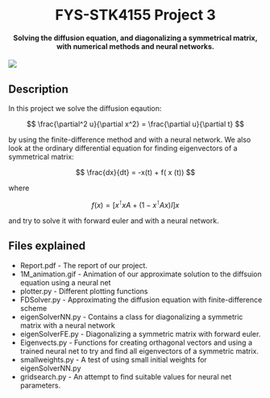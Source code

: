 
<h1 align="center">
  <br>
  FYS-STK4155 Project 3
  <br>
</h1>

<h4 align="center">Solving the diffusion equation, and diagonalizing a symmetrical matrix, with numerical methods and neural networks.</h4>

![](https://github.com/giammy00/FYS-STK4155-Project-3/blob/main/1M_animation.gif)
## Description

In this project we solve the diffusion eqaution:

$$ \frac{\partial^2 u}{\partial x^2} = \frac{\partial u}{\partial t} $$

by using the finite-difference method and with a neural network. We also look at the ordinary differential equation for finding eigenvectors of a symmetrical matrix:

$$     \frac{dx}{dt} = -x(t) + f( x (t))  $$

where 

$$     f ( x) =  \left[ x^\intercal  x A + (1- x^\intercal A x)I\right] x $$

and try to solve it with forward euler and with a neural network.

## Files explained
* Report.pdf - The report of our project.
* 1M_animation.gif - Animation of our approximate solution to the diffsuion equation using a neural net
* plotter.py - Different plotting functions
* FDSolver.py - Approximating the diffusion equation with finite-difference scheme
* eigenSolverNN.py - Contains a class for diagonalizing a symmetric matrix with a neural network
* eigenSolverFE.py - Diagonalizing a symmetric matrix with forward euler.
* Eigenvects.py - Functions for creating orthagonal vectors and using a trained neural net to try and find all eigenvectors of a symmetric matrix.
* smallweights.py - A test of using small initial weights for eigenSolverNN.py
* gridsearch.py - An attempt to find suitable values for neural net parameters.
